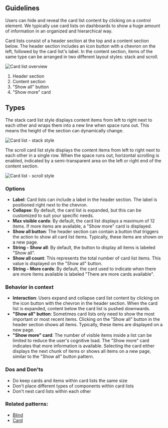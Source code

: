 ## Guidelines

Users can hide and reveal the card list content by clicking on a control element. We typically use card lists on dashboards to show a huge amount of information in an organized and hierarchical way.

Card lists consist of a header section at the top and a content section below. The header section includes an icon button with a chevron on the left, followed by the card list's label. In the content section, items of the same type can be arranged in two different layout styles: stack and scroll.

![Card list overview](https://www.figma.com/design/wEptRgAezDU1z80Cn3eZ0o/iX-Pattern-Illustrations?type=design&node-id=897-31906&mode=design&t=2pf1CqY5ifYKN3F2-1)

1. Header section
2. Content section
3. "Show all" button
4. "Show more" card

## Types

The stack card list style displays content items from left to right next to each other and wraps them into a new line when space runs out. This means the height of the section can dynamically change.

![Card list - stack style](https://www.figma.com/design/wEptRgAezDU1z80Cn3eZ0o/iX-Pattern-Illustrations?type=design&node-id=910-8581&mode=design&t=2pf1CqY5ifYKN3F2-1)

The scroll card list style displays the content items from left to right next to each other in a single row. When the space runs out, horizontal scrolling is enabled, indicated by a semi-transparent area on the left or right end of the content section.

![Card list - scroll style](https://www.figma.com/design/wEptRgAezDU1z80Cn3eZ0o/iX-Pattern-Illustrations?type=design&node-id=915-8647&mode=design&t=2pf1CqY5ifYKN3F2-1)

### Options

- **Label**: Card lists can include a label in the header section. The label is positioned right next to the chevron.
- **Collapse**: By default, the card list is expanded, but this can be customized to suit your specific needs.
- **Max visible cards**: By default, the card list displays a maximum of 12 items. If more items are available, a "Show more" card is displayed.
- **Show all button**: The header section can contain a button that triggers the action to show all card list items. Typically, these items are shown on a new page.
- **String - Show all**: By default, the button to display all items is labeled "Show all".
- **Show all count**: This represents the total number of card list items. This value is displayed on the "Show all" button.
- **String - More cards**: By default, the card used to indicate when there are more items available is labeled "There are more cards available".

### Behavior in context

- **Interaction**: Users expand and collapse card list content by clicking on the icon button with the chevron in the header section. When the card list is expanded, content below the card list is pushed downwards.
- **"Show all" button**: Sometimes card lists only need to show the most important or most recent items. Clicking on the "Show all" button in the header section shows all items. Typically, these items are displayed on a new page.
- **"Show more" card**: The number of visible items inside a list can be limited to reduce the user's cognitive load. The "Show more" card indicates that more information is available. Selecting the card either displays the next chunk of items or shows all items on a new page, similar to the "Show all" button pattern.

### Dos and Don'ts

- Do keep cards and items within card lists the same size
- Don't place different types of components within card lists
- Don't nest card lists within each other

### Related patterns:

- [Blind](blind.md)
- [Card](card.md)
